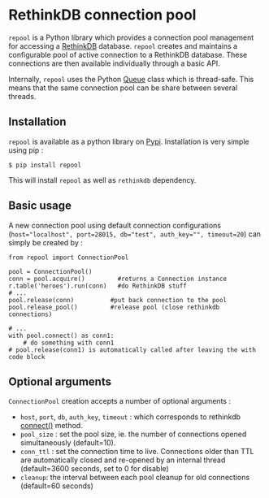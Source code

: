 RethinkDB connection pool
=========================

`repool` is a Python library which provides a connection pool management for accessing a [RethinkDB](http://rethinkdb.com/) database. `repool` creates and maintains a configurable pool of active connection to a RethinkDB database. These connections are then available individually through a basic API.

Internally, `repool` uses the Python [Queue](https://docs.python.org/3.4/library/queue.html) class which is thread-safe. This means that the same connection pool can be share between several threads.


Installation
------------

`repool` is available as a python library on [Pypi](https://pypi.python.org/pypi/repool). Installation is very simple using pip :

    $ pip install repool

This will install `repool` as well as `rethinkdb` dependency.


Basic usage
-----------

A new connection pool using default connection configurations (`host="localhost", port=28015, db="test", auth_key="", timeout=20`) can simply be created by :

    from repool import ConnectionPool

    pool = ConnectionPool()
    conn = pool.acquire()         #returns a Connection instance
    r.table('heroes').run(conn)   #do RethinkDB stuff
    # ...
    pool.release(conn)          #put back connection to the pool
    pool.release_pool()         #release pool (close rethinkdb connections)

    # ...
    with pool.connect() as conn1:
        # do something with conn1
    # pool.release(conn1) is automatically called after leaving the with code block



Optional arguments
------------------

`ConnectionPool` creation accepts a number of optional arguments :
* `host`, `port`, `db`, `auth_key`, `timeout` : which corresponds to rethinkdb [connect()](http://rethinkdb.com/api/python/#connect) method.
* `pool_size` : set the pool size, ie. the number of connections opened simultaneously (default=10).
* `conn_ttl` : set the connection time to live. Connections older than TTL are automatically closed and re-opened by an internal thread (default=3600 seconds, set to 0 for disable)
* `cleanup`: the interval between each pool cleanup for old connections (default=60 seconds)
